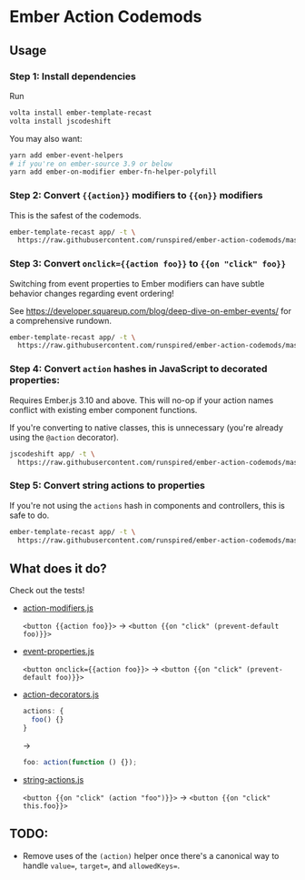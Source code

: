 # Ember Action Codemods

## Usage

### Step 1: Install dependencies

Run

```sh
volta install ember-template-recast
volta install jscodeshift
```

You may also want:

```sh
yarn add ember-event-helpers
# if you're on ember-source 3.9 or below
yarn add ember-on-modifier ember-fn-helper-polyfill
```

### Step 2: Convert `{{action}}` modifiers to `{{on}}` modifiers

This is the safest of the codemods.

```sh
ember-template-recast app/ -t \
  https://raw.githubusercontent.com/runspired/ember-action-codemods/master/src/action-modifiers.js
```

### Step 3: Convert `onclick={{action foo}}` to `{{on "click" foo}}`

Switching from event properties to Ember modifiers can have subtle behavior
changes regarding event ordering!

See https://developer.squareup.com/blog/deep-dive-on-ember-events/
for a comprehensive rundown.

```sh
ember-template-recast app/ -t \
  https://raw.githubusercontent.com/runspired/ember-action-codemods/master/src/event-properties.js
```

### Step 4: Convert `action` hashes in JavaScript to decorated properties:

Requires Ember.js 3.10 and above. This will no-op if your action names
conflict with existing ember component functions.

If you're converting to native classes, this is unnecessary (you're already
using the `@action` decorator).

```sh
jscodeshift app/ -t \
  https://raw.githubusercontent.com/runspired/ember-action-codemods/master/src/action-decorators.js
```

### Step 5: Convert string actions to properties

If you're not using the `actions` hash in components and controllers, this is
safe to do.

```sh
ember-template-recast app/ -t \
  https://raw.githubusercontent.com/runspired/ember-action-codemods/master/src/string-actions.js
```

## What does it do?

Check out the tests!

- [action-modifiers.js](src/__tests__/action-modifiers.js)

  `<button {{action foo}}>` → `<button {{on "click" (prevent-default foo)}}>`

- [event-properties.js](src/__tests__/event-properties.js)

  `<button onclick={{action foo}}>` → `<button {{on "click" (prevent-default foo)}}>`

- [action-decorators.js](src/__testfixtures__/action-decorators/)

  ```js
  actions: {
    foo() {}
  }
  ```

  →

  ```js
  foo: action(function () {});
  ```

- [string-actions.js](src/__tests__/string-actions.js)

  `<button {{on "click" (action "foo")}}>` → `<button {{on "click" this.foo}}>`

## TODO:

- Remove uses of the `(action)` helper once there's a canonical way to handle `value=`, `target=`, and `allowedKeys=`.
